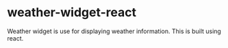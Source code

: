 # weather-widget-react
Weather widget is use for displaying weather information. This is built using react.
